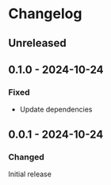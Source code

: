 # Changelog

## Unreleased

## 0.1.0 - 2024-10-24

### Fixed

- Update dependencies

## 0.0.1 - 2024-10-24

### Changed

Initial release

